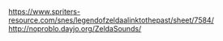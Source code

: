 https://www.spriters-resource.com/snes/legendofzeldaalinktothepast/sheet/7584/
http://noproblo.dayjo.org/ZeldaSounds/
